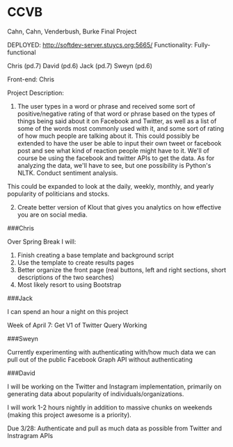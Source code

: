 CCVB
====

Cahn, Cahn, Venderbush, Burke Final Project

DEPLOYED: http://softdev-server.stuycs.org:5665/
Functionality: Fully-functional

Chris (pd.7) David (pd.6) Jack (pd.7) Sweyn (pd.6)

Front-end: Chris

 Project Description: 

1. The user types in a word or phrase and received some sort of positive/negative rating of that word or phrase based on the types of things being said about it on Facebook and Twitter, as well as a list of some of the words most commonly used with it, and some sort of rating of how much people are talking about it. This could possibly be extended to have the user be able to input their own tweet or facebook post and see what kind of reaction people might have to it. We'll of course be using the facebook and twitter APIs to get the data. As for analyzing the data, we'll have to see, but one possibility is Python's NLTK. Conduct sentiment analysis. 

This could be expanded to look at the daily, weekly, monthly, and yearly popularity of politicians and stocks.

2. Create better version of Klout that gives you analytics on how effective you are on social media. 

###Chris

Over Spring Break I will:
1. Finish creating a base template and background script
2. Use the template to create results pages
3. Better organize the front page (real buttons, left and right sections, short descriptions of the two searches)
4. Most likely resort to using Bootstrap

###Jack

I can spend an hour a night on this project

Week of April 7: Get V1 of Twitter Query Working

###Sweyn

Currently experimenting with authenticating with/how much data we can pull out of the public Facebook Graph API without authenticating

###David

I will be working on the Twitter and Instagram implementation, primarily on generating data about popularity of individuals/organizations.

I will work 1-2 hours nightly in addition to massive chunks on weekends (making this project awesome is a priority). 

Due 3/28: Authenticate and pull as much data as possible from Twitter and Instragram APIs
